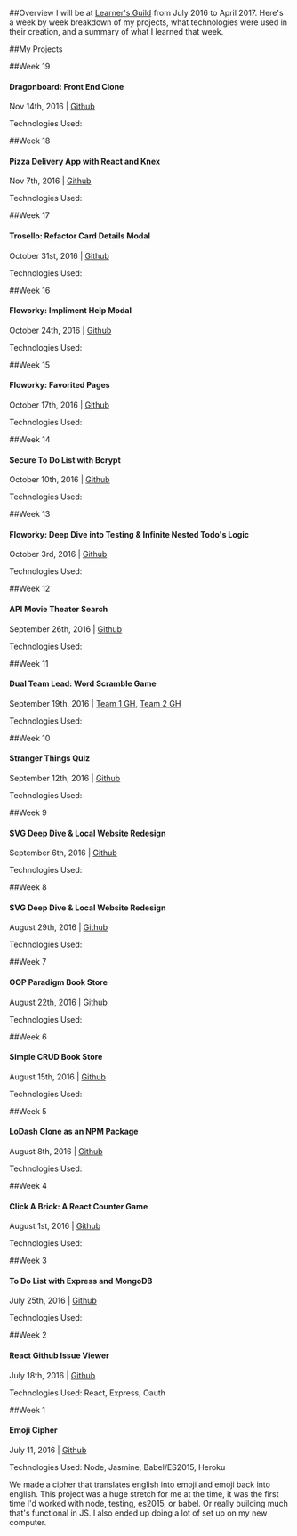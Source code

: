##Overview
I will be at [Learner's Guild](http://www.learnersguild.org) from July 2016 to April 2017. Here's a week by week breakdown of my projects, what technologies were used in their creation, and a summary of what I learned that week.

##My Projects


##Week 19
#### Dragonboard: Front End Clone
Nov 14th, 2016  | [Github](https://github.com/GuildCrafts/dragonboard-frontend)

Technologies Used: 


##Week 18
#### Pizza Delivery App with React and Knex
Nov 7th, 2016  | [Github](https://github.com/rachel-ftw/good-fowl)

Technologies Used: 


##Week 17
#### Trosello: Refactor Card Details Modal
October 31st, 2016  | [Github](https://github.com/rachel-ftw/Trossello)

Technologies Used: 


##Week 16
#### Floworky: Impliment Help Modal
October 24th, 2016  | [Github](https://github.com/rachel-ftw/floworky)

Technologies Used: 


##Week 15
#### Floworky: Favorited Pages
October 17th, 2016  | [Github](https://github.com/rachel-ftw/floworky)

Technologies Used: 


##Week 14
#### Secure To Do List with Bcrypt
October 10th, 2016  | [Github](https://github.com/ameliavoncat/scrawny-starfish)

Technologies Used: 


##Week 13
#### Floworky: Deep Dive into Testing & Infinite Nested Todo's Logic
October 3rd, 2016  | [Github](https://github.com/rachel-ftw/floworky)

Technologies Used: 


##Week 12
#### API Movie Theater Search
September 26th, 2016  | [Github](https://github.com/mikeadossi/movie_theater_app)

Technologies Used: 


##Week 11
#### Dual Team Lead: Word Scramble Game
September 19th, 2016  | [Team 1 GH](https://github.com/arayi/gorgeous-crab), [Team 2 GH](https://github.com/robertparker077/Scramble-)

Technologies Used: 


##Week 10
#### Stranger Things Quiz
September 12th, 2016  |  [Github](https://github.com/rachel-ftw/local-website)

Technologies Used: 


##Week 9
#### SVG Deep Dive & Local Website Redesign
September 6th, 2016  |  [Github](https://github.com/rachel-ftw/local-website)

Technologies Used: 


##Week 8
#### SVG Deep Dive & Local Website Redesign
August 29th, 2016  |  [Github](https://github.com/rachel-ftw/local-website)

Technologies Used: 


##Week 7
#### OOP Paradigm Book Store
August 22th, 2016  |  [Github](https://github.com/Jusdev89/singing-siren)

Technologies Used: 


##Week 6
#### Simple CRUD Book Store
August 15th, 2016  |  [Github](https://github.com/rachel-ftw/Simple-SQL-Bookstore)

Technologies Used: 


##Week 5
#### LoDash Clone as an NPM Package
August 8th, 2016  |  [Github](https://github.com/rachel-ftw/LG-simple-JS-library)

Technologies Used: 


##Week 4
#### Click A Brick: A React Counter Game
August 1st, 2016  |  [Github](https://github.com/rachel-ftw/incremental-game)

Technologies Used: 


##Week 3
#### To Do List with Express and MongoDB
July 25th, 2016  |  [Github](https://github.com/Moniarchy/Tutorial-World)

Technologies Used: 


##Week 2
#### React Github Issue Viewer
July 18th, 2016  |  [Github](https://github.com/jamestewartjr/cagey-lapwing)

Technologies Used: React, Express, Oauth


##Week 1
#### Emoji Cipher
July 11, 2016  |  [Github](https://github.com/bluemihai/lg-emoji-mellow-coatimundi)

Technologies Used: Node, Jasmine, Babel/ES2015, Heroku

We made a cipher that translates english into emoji and emoji back into english. This project was a huge stretch for me at the time, it was the first time I'd worked with node, testing, es2015, or babel. Or really building much that's functional in JS. I also ended up doing a lot of set up on my new computer.